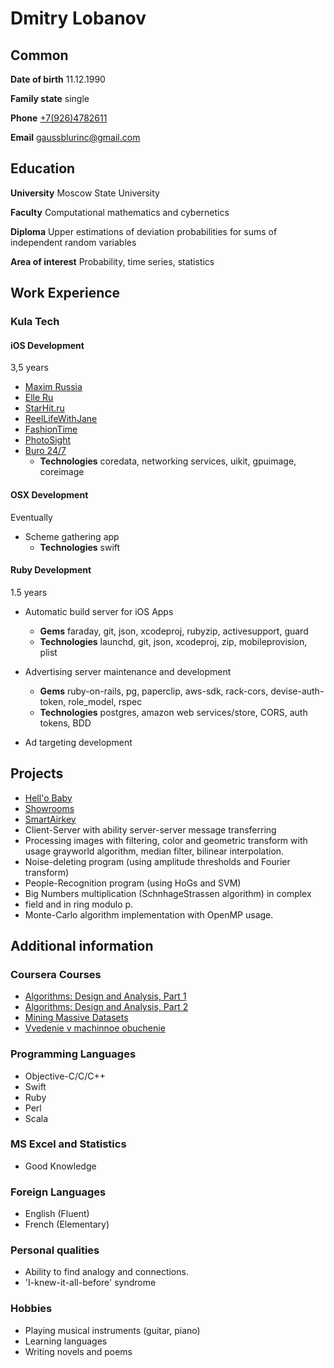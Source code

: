 # Dmitry Lobanov

## Common
**Date of birth**
11.12.1990

**Family state**
single

**Phone**
[+7(926)4782611](tel:+7(926)4782611)

**Email**
[gaussblurinc@gmail.com](mailto:gaussblurinc@gmail.com)

## Education
**University**
Moscow State University

**Faculty**
Computational mathematics and cybernetics

**Diploma**
Upper estimations of deviation probabilities for sums of independent random variables

**Area of interest**
Probability, time series, statistics

## Work Experience

### Kula Tech

#### iOS Development
3,5 years

* [Maxim Russia](https://itunes.apple.com/ru/app/maxim-russia-samyj-citaemyj/id629947544?mt=8&uo=4)
* [Elle Ru](https://itunes.apple.com/ru/app/elle.ru-sajt-no1-o-mode-krasote/id811246690?mt=8&uo=4)
* [StarHit.ru](https://itunes.apple.com/ru/app/starhit.ru-novosti-sou-biznesa/id720675363?mt=8&uo=4)
* [ReelLifeWithJane](https://itunes.apple.com/ru/app/reel-life-with-jane/id778476772?mt=8&uo=4)
* [FashionTime](https://itunes.apple.com/ru/app/fashion-time-novosti-mody/id807451382?mt=8&uo=4)
* [PhotoSight](https://itunes.apple.com/ru/app/fotosajt/id763559204?mt=8&uo=4)
* [Buro 24/7](https://itunes.apple.com/ru/app/buro-24-7/id926285326?mt=8&uo=4)
	* **Technologies** coredata, networking services, uikit, gpuimage, coreimage

#### OSX Development
Eventually

* Scheme gathering app
	* **Technologies** swift

#### Ruby Development
1.5 years

* Automatic build server for iOS Apps
	* **Gems** faraday, git, json, xcodeproj, rubyzip, activesupport, guard
	* **Technologies** launchd, git, json, xcodeproj, zip, mobileprovision, plist

* Advertising server maintenance and development
	* **Gems** ruby-on-rails, pg, paperclip, aws-sdk, rack-cors, devise-auth-token, role_model, rspec
	* **Technologies** postgres, amazon web services/store, CORS, auth tokens, BDD
* Ad targeting development

## Projects
* [Hell\'o Baby](https://itunes.apple.com/app/hello-baby-interactive-baby/id898977963?l=ru&ls=1&mt=8)
* [Showrooms](https://itunes.apple.com/us/app/showrooms-servis-udobnogo/id659578469?l=ru&ls=1&mt=8)
* [SmartAirkey](pages/apps/smartairkey.html)
* Client-Server with ability server-server message transferring
* Processing images with filtering, color and geometric transform with usage grayworld algorithm, median filter, bilinear interpolation.
* Noise-deleting program (using amplitude thresholds and Fourier transform)
* People-Recognition program (using HoGs and SVM)
* Big Numbers multiplication (SchnhageStrassen algorithm) in complex
* field and in ring modulo p.
* Monte-Carlo algorithm implementation with OpenMP usage.

## Additional information

### Coursera Courses
* [Algorithms\: Design and Analysis, Part 1](https://drive.google.com/file/d/0B3YcTFqe25wgSng4NG5VRUFRclU/view?usp=sharing)
* [Algorithms\: Design and Analysis, Part 2](https://drive.google.com/file/d/0B3YcTFqe25wgX21ScnhnZHB0eGM/view?usp=sharing)
* [Mining Massive Datasets](https://drive.google.com/file/d/0B3YcTFqe25wgV0xPRnRUU2tnQ1U/view?usp=sharing)
* [Vvedenie v machinnoe obuchenie](https://www.coursera.org/account/accomplishments/verify/KFKRUVJM4WFV)

### Programming Languages
* Objective-C/C/C++
* Swift
* Ruby
* Perl
* Scala

### MS Excel and Statistics
* Good Knowledge

### Foreign Languages
* English (Fluent)
* French (Elementary)

### Personal qualities
* Ability to find analogy and connections.
* \'I-knew-it-all-before\' syndrome

### Hobbies
* Playing musical instruments (guitar, piano)
* Learning languages
* Writing novels and poems